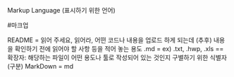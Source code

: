 Markup Language (표시하기 위한 언어)

#마크업 

README = 읽어 주세요, 읽어라, 어떤 코드나 내용을 업로드 하게 되는데 (추후) 내용을 확인하기 전에 읽어야 할 사항 등을 적어 놓는 용도
.md = ex) .txt, .hwp, .xls  == 확장자: 해당하는 파일이 어떤 용도나 툴로 작성되어 있는 것인지 구별하기 위한 식별자 (구분)
MarkDown = md
